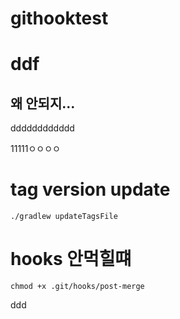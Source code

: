 # githooktest
# ddf
## 왜 안되지...
dddddddddddd

11111ㅇㅇㅇㅇ

# tag version update
```shell
./gradlew updateTagsFile
```

# hooks 안먹힐떄 
```shell
chmod +x .git/hooks/post-merge
```

ddd